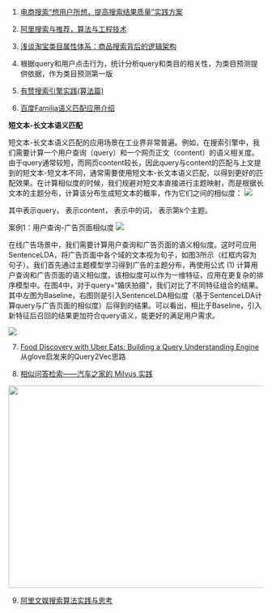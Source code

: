 1. [电商搜索“想用户所想，提高搜索结果质量”实践方案](http://www.woshipm.com/pd/4140984.html)

2. [阿里搜索与推荐，算法与工程技术](https://developer.aliyun.com/group/aios?spm=a2c6h.12873639.0.0.19b67332xFtiPa#/?_k=mqlqu7)

3. [浅谈淘宝类目属性体系：商品搜索背后的逻辑架构](https://blog.csdn.net/lvjin110/article/details/41039067?utm_medium=distribute.pc_relevant_download.none-task-blog-blogcommendfrombaidu-7.nonecase&depth_1-utm_source=distribute.pc_relevant_download.none-task-blog-blogcommendfrombaidu-7.nonecas)

4. 根据query和用户点击行为，统计分析query和类目的相关性，为类目预测提供依据，作为类目预测第一版

5. [有赞搜索引擎实践(算法篇)](https://blog.csdn.net/starzhou/article/details/51227227?utm_source=blogxgwz0&utm_medium=distribute.pc_relevant.none-task-blog-title-8&spm=1001.2101.3001.4242)

6. [百度Familia语义匹配应用介绍](https://github.com/baidu/Familia/wiki/%E8%AF%AD%E4%B9%89%E5%8C%B9%E9%85%8D%E5%BA%94%E7%94%A8%E4%BB%8B%E7%BB%8D)

**短文本-长文本语义匹配**

短文本-长文本语义匹配的应用场景在工业界非常普遍。例如，在搜索引擎中，我们需要计算一个用户查询（query）和一个网页正文（content）的语义相关度。由于query通常较短，而网页content较长，因此query与content的匹配与上文提到的短文本-短文本不同，通常需要使用短文本-长文本语义匹配，以得到更好的匹配效果。在计算相似度的时候，我们规避对短文本直接进行主题映射，而是根据长文本的主题分布，计算该分布生成短文本的概率，作为它们之间的相似度：
<img src="https://github.com/baidu/Familia/wiki/img/formula1.png">

其中表示query， 表示content， 表示中的词， 表示第k个主题。

案例1：用户查询-广告页面相似度
<img src="https://github.com/baidu/Familia/wiki/img/figure3.png">

在线广告场景中，我们需要计算用户查询和广告页面的语义相似度。这时可应用SentenceLDA，将广告页面中各个域的文本视为句子，如图3所示（红框内容为句子）。我们首先通过主题模型学习得到广告的主题分布，再使用公式 (1) 计算用户查询和广告页面的语义相似度。该相似度可以作为一维特征，应用在更复杂的排序模型中。在图4中，对于query=“婚庆拍摄”，我们对比了不同特征组合的结果。其中左图为Baseline，右图则是引入SentenceLDA相似度（基于SentenceLDA计算query与广告页面的相似度）后得到的结果。可以看出，相比于Baseline，引入新特征后召回的结果更加符合query语义，能更好的满足用户需求。

<img src="https://github.com/baidu/Familia/wiki/img/figure4.png">

7. [Food Discovery with Uber Eats: Building a Query Understanding Engine](https://eng.uber.com/uber-eats-query-understanding/) 从glove启发来的Query2Vec思路

8. [相似问答检索——汽车之家的 Milvus 实践](https://zilliz.blog.csdn.net/article/details/108373546)

<img src="https://imgconvert.csdnimg.cn/aHR0cHM6Ly9tbWJpei5xcGljLmNuL21tYml6X3BuZy9NcWdBOFlsZ2VoNDdaU3pSTmFweDZnMm9OU1JFcEZhajBVWjdCdTJhaWI3b3V5NHVoVEh0eGc0RU5OcERBR3hmUHFaakhOMzY0QzJaOUgzV0lrWGVwYUEvNjQw?x-oss-process=image/format,png" height=400 width=600>

9. [阿里文娱搜索算法实践与思考](https://www.infoq.cn/article/RUlwIBXPmUKILgqiyR4I)


